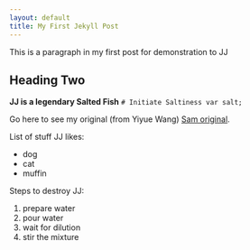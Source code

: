 ```yaml
---
layout: default
title: My First Jekyll Post
---
```


This is a paragraph in my first post for demonstration to JJ

## Heading Two 

**JJ is a legendary Salted Fish**
`# Initiate Saltiness
var salt;
`



Go here to see my original (from Yiyue Wang) [Sam original](https://freezeen3.github.io/index_yiyuewang).

List of stuff JJ likes:

- dog
- cat
- muffin

Steps to destroy JJ:

1. prepare water
2. pour water 
6. wait for dilution
2. stir the mixture
